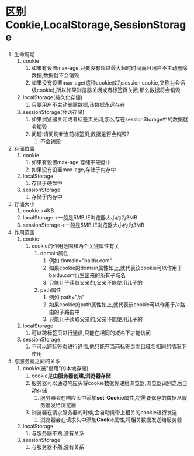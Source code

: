# 区别Cookie,LocalStorage,SessionStorage

1. 生命周期
   1. cookie
      1. 如果有设置max-age,只要没有超过最大超时时间而且用户不主动删除数据,数据就不会销毁
      2. 如果没有设置max-age(这种cookie成为session cookie,又称为会话级cookie),所以如果浏览器关闭或者标签页关闭,那么数据将会销毁
   2. localStorage(持久化存储)
      1. 只要用户不主动删除数据,该数据永远存在
   3. sessionStorage(会话存储)
      1. 如果浏览器关闭或者标签页关闭,那么存在sessionStorage中的数据就会销毁
      2. 问题:请问刷新当前标签页,数据是否会销毁?
         1. 不会销毁
2. 存储位置
   1. cookie
      1. 如果有设置max-age,存储于硬盘中
      2. 如果没有设置max-age,存储于内存中
   2. localStorage
      1. 存储于硬盘中
   3. sessionStorage
      1. 存储于内存中
3. 存储大小
   1. cookie->4KB
   2. localStorage->一般是5MB,IE浏览器大小约为3MB
   3. sessionStorage->一般是5MB,IE浏览器大小约为3MB
4. 作用范围
   1. cookie
      1. cookie的作用范围和两个关键属性有关
         1. domain属性
            1. 例如:domain="baidu.com"
            2. 如果cookie的domain属性如上,就代表该cookie可以作用于baidu.com衍生出来的所有子域名
            3. 只能儿子读取父亲的,父亲不能使用儿子的
         2. path属性
            1. 例如:path="/a"
            2. 如果cookie的path属性如上,就代表该cookie可以作用于/a路由的子路由中
            3. 只能儿子读取父亲的,父亲不能使用儿子的
   2. localStorage
      1. 可以跨标签页进行通信,只能在相同的域名下才能访问
   3. sessionStorage
      1. 不可以跨标签页进行通信,他只能在当前标签页而且域名相同的情况下使用
5. 与服务器之间的关系
   1. cookie(被"借用"的本地存储)
      1. cookie是**由服务器创建,浏览器存储**
      2. 服务器可以通过响应头将cookie数据传递给浏览器,浏览器识别之后自动存储
         1. 服务器会在响应头中添加**set-Cookie**属性,将需要保存的数据从服务器发给浏览器
      3. 浏览器在请求服务器的时候,会自动携带上相关的cookie进行发送
         1. 浏览器会在请求头中添加**Cookie**属性,将相关数据发送给服务器
   2. localStorage
      1. 与服务器不熟,没有关系
   3. sessionStorage
      1. 与服务器不熟,没有关系